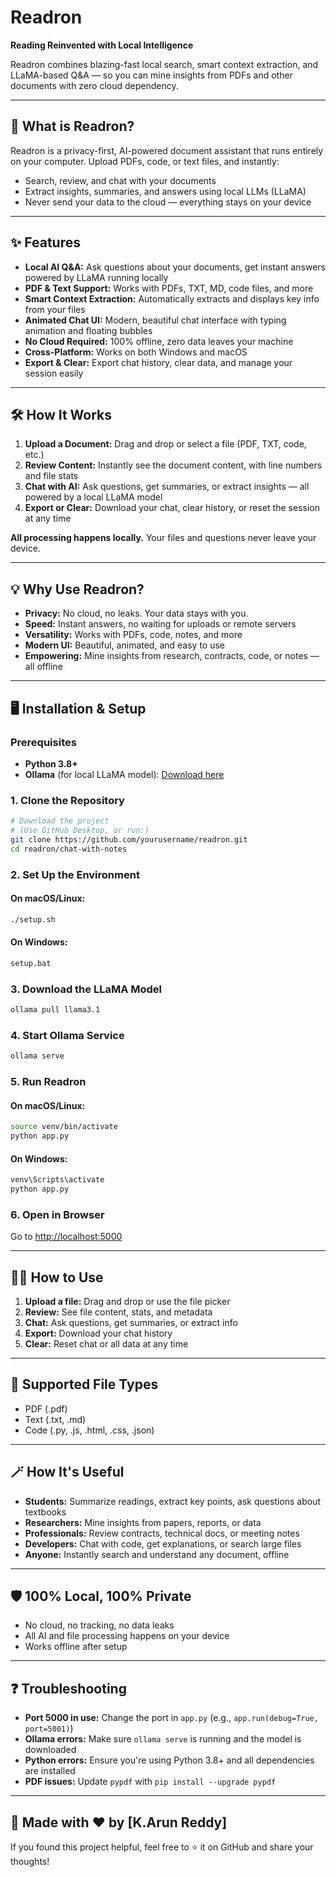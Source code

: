 # Readron

**Reading Reinvented with Local Intelligence**

Readron combines blazing-fast local search, smart context extraction, and LLaMA-based Q&A — so you can mine insights from PDFs and other documents with zero cloud dependency.

---

## 🚀 What is Readron?

Readron is a privacy-first, AI-powered document assistant that runs entirely on your computer. Upload PDFs, code, or text files, and instantly:
- Search, review, and chat with your documents
- Extract insights, summaries, and answers using local LLMs (LLaMA)
- Never send your data to the cloud — everything stays on your device

---

## ✨ Features

- **Local AI Q&A:** Ask questions about your documents, get instant answers powered by LLaMA running locally
- **PDF & Text Support:** Works with PDFs, TXT, MD, code files, and more
- **Smart Context Extraction:** Automatically extracts and displays key info from your files
- **Animated Chat UI:** Modern, beautiful chat interface with typing animation and floating bubbles
- **No Cloud Required:** 100% offline, zero data leaves your machine
- **Cross-Platform:** Works on both Windows and macOS
- **Export & Clear:** Export chat history, clear data, and manage your session easily

---

## 🛠️ How It Works

1. **Upload a Document:** Drag and drop or select a file (PDF, TXT, code, etc.)
2. **Review Content:** Instantly see the document content, with line numbers and file stats
3. **Chat with AI:** Ask questions, get summaries, or extract insights — all powered by a local LLaMA model
4. **Export or Clear:** Download your chat, clear history, or reset the session at any time

**All processing happens locally.** Your files and questions never leave your device.

---

## 💡 Why Use Readron?

- **Privacy:** No cloud, no leaks. Your data stays with you.
- **Speed:** Instant answers, no waiting for uploads or remote servers
- **Versatility:** Works with PDFs, code, notes, and more
- **Modern UI:** Beautiful, animated, and easy to use
- **Empowering:** Mine insights from research, contracts, code, or notes — all offline

---

## 🖥️ Installation & Setup

### Prerequisites
- **Python 3.8+**
- **Ollama** (for local LLaMA model): [Download here](https://ollama.ai)

### 1. Clone the Repository
```bash
# Download the project
# (Use GitHub Desktop, or run:)
git clone https://github.com/yourusername/readron.git
cd readron/chat-with-notes
```

### 2. Set Up the Environment
#### On macOS/Linux:
```bash
./setup.sh
```
#### On Windows:
```cmd
setup.bat
```

### 3. Download the LLaMA Model
```bash
ollama pull llama3.1
```

### 4. Start Ollama Service
```bash
ollama serve
```

### 5. Run Readron
#### On macOS/Linux:
```bash
source venv/bin/activate
python app.py
```
#### On Windows:
```cmd
venv\Scripts\activate
python app.py
```

### 6. Open in Browser
Go to [http://localhost:5000](http://localhost:5000)

---

## 🧑‍💻 How to Use

1. **Upload a file:** Drag and drop or use the file picker
2. **Review:** See file content, stats, and metadata
3. **Chat:** Ask questions, get summaries, or extract info
4. **Export:** Download your chat history
5. **Clear:** Reset chat or all data at any time

---

## 📝 Supported File Types
- PDF (.pdf)
- Text (.txt, .md)
- Code (.py, .js, .html, .css, .json)

---

## 🪄 How It's Useful
- **Students:** Summarize readings, extract key points, ask questions about textbooks
- **Researchers:** Mine insights from papers, reports, or data
- **Professionals:** Review contracts, technical docs, or meeting notes
- **Developers:** Chat with code, get explanations, or search large files
- **Anyone:** Instantly search and understand any document, offline

---

## 🛡️ 100% Local, 100% Private
- No cloud, no tracking, no data leaks
- All AI and file processing happens on your device
- Works offline after setup

---

## ❓ Troubleshooting
- **Port 5000 in use:** Change the port in `app.py` (e.g., `app.run(debug=True, port=5001)`)
- **Ollama errors:** Make sure `ollama serve` is running and the model is downloaded
- **Python errors:** Ensure you're using Python 3.8+ and all dependencies are installed
- **PDF issues:** Update `pypdf` with `pip install --upgrade pypdf`

---

## 🙌 Made with ❤️ by [K.Arun Reddy]


If you found this project helpful, feel free to ⭐️ it on GitHub and share your thoughts!
